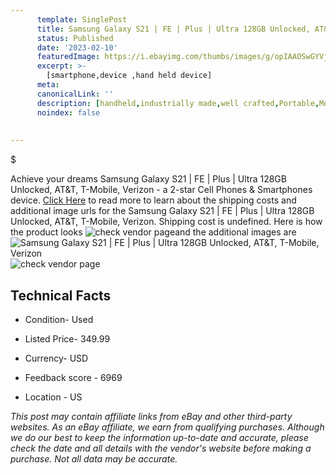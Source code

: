 ```yaml
---
      template: SinglePost
      title: Samsung Galaxy S21 | FE | Plus | Ultra 128GB Unlocked, AT&T, T-Mobile, Verizon
      status: Published
      date: '2023-02-10'
      featuredImage: https://i.ebayimg.com/thumbs/images/g/opIAAOSwGYVjRxOM/s-l225.jpg
      excerpt: >-
        [smartphone,device ,hand held device]
      meta:
      canonicalLink: ''
      description: [handheld,industrially made,well crafted,Portable,Mobile,Compact,Convenient,Lightweight,Maneuverable,Man-portable,Miniature,Carriable,Hand-held,Light,Holdable,Transportable,Mobile device,Pocket-sized,On-the-go,Wireless,Cordless,Compact size,Convenient size, smartphone,device ,hand held device]
      noindex: false
        
        
---
```

$

Achieve your dreams Samsung Galaxy S21 | FE | Plus | Ultra 128GB Unlocked, AT&T, T-Mobile, Verizon - a 2-star Cell Phones & Smartphones device. [Click Here](https://www.ebay.com/itm/255773308333?hash=item3b8d46f5ad%3Ag%3AopIAAOSwGYVjRxOM&mkevt=1&mkcid=1&mkrid=711-53200-19255-0&campid=%253CePNCampaignId%253E&customid=%253CreferenceId%253E&toolid=10049) to read more to learn about the shipping costs and additional image urls for the Samsung Galaxy S21 | FE | Plus | Ultra 128GB Unlocked, AT&T, T-Mobile, Verizon. Shipping cost is undefined. Here is how the product looks ![check vendor page](https://i.ebayimg.com/thumbs/images/g/opIAAOSwGYVjRxOM/s-l225.jpg)and the additional images are![Samsung Galaxy S21 | FE | Plus | Ultra 128GB Unlocked, AT&T, T-Mobile, Verizon](https://i.ebayimg.com/images/g/opIAAOSwGYVjRxOM/s-l960.jpg)![check vendor page](https://origin-galleryplus.ebayimg.com/ws/web/255773308333_2_0_1/225x225.jpg,https://origin-galleryplus.ebayimg.com/ws/web/255773308333_3_0_1/225x225.jpg,https://origin-galleryplus.ebayimg.com/ws/web/255773308333_4_0_1/225x225.jpg,https://origin-galleryplus.ebayimg.com/ws/web/255773308333_5_0_1/225x225.jpg)



 ## Technical Facts 



     
      

 - Condition- Used 


      

 - Listed Price- 349.99 


      

 - Currency- USD 


      

 - Feedback score - 6969 


      

 - Location - US 


      
      

 *_This post may contain affiliate links from eBay and other third-party websites. As an eBay affiliate, we earn from qualifying purchases. Although we do our best to keep the information up-to-date and accurate, please check the date and all details with the vendor's website before making a purchase. Not all data may be accurate._*






